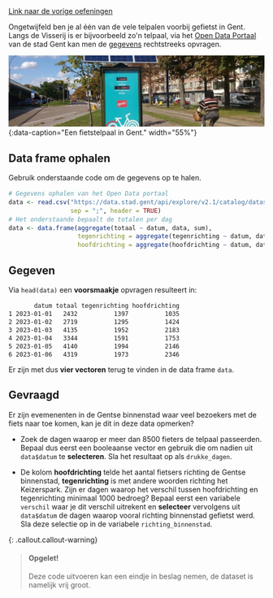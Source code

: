<div class="text-end">
<a class="btn btn-filled with-icon" href="https://dodona.be/nl/courses/2690" target="_blank"><i class="mdi mdi-backburger mdi-24" title="link"></i>Link naar de vorige oefeningen</a>
</div>

Ongetwijfeld ben je al één van de vele telpalen voorbij gefietst in Gent. Langs de Visserij is er bijvoorbeeld zo'n telpaal, via het <a href="https://data.stad.gent/explore" target="_blank">Open Data Portaal</a> van de stad Gent kan men de <a href="https://data.stad.gent/explore/dataset/fietstelpaal-visserij-2023-gent/table/?sort=datum" target="_blank">gegevens</a> rechtstreeks opvragen.

![Een fietstelpaal in Gent.](media/fietstelpaal.jpg "Een fietstelpaal in Gent."){:data-caption="Een fietstelpaal in Gent." width="55%"}

## Data frame ophalen
Gebruik onderstaande code om de gegevens op te halen.

```R
# Gegevens ophalen van het Open Data portaal
data <- read.csv("https://data.stad.gent/api/explore/v2.1/catalog/datasets/fietstelpaal-visserij-2023-gent/exports/csv",
                 sep = ";", header = TRUE)
# Het onderstaande bepaalt de totalen per dag
data <- data.frame(aggregate(totaal ~ datum, data, sum),
                   tegenrichting = aggregate(tegenrichting ~ datum, data, sum)$tegenrichting,
                   hoofdrichting = aggregate(hoofdrichting ~ datum, data, sum)$hoofdrichting)
```

## Gegeven

Via `head(data)` een **voorsmaakje** opvragen resulteert in:

```
       datum totaal tegenrichting hoofdrichting
1 2023-01-01   2432          1397          1035
2 2023-01-02   2719          1295          1424
3 2023-01-03   4135          1952          2183
4 2023-01-04   3344          1591          1753
5 2023-01-05   4140          1994          2146
6 2023-01-06   4319          1973          2346
```

Er zijn met dus **vier vectoren** terug te vinden in de data frame `data`.

## Gevraagd

Er zijn evemenenten in de Gentse binnenstad waar veel bezoekers met de fiets naar toe komen, kan je dit in deze data opmerken?

- Zoek de dagen waarop er meer dan 8500 fieters de telpaal passeerden. Bepaal dus eerst een booleaanse vector en gebruik die om nadien uit `data$datum` te **selecteren**. Sla het resultaat op als `drukke_dagen`. 

- De kolom **hoofdrichting** telde het aantal fietsers richting de Gentse binnenstad, **tegenrichting** is met andere woorden richting het Keizerspark. Zijn er dagen waarop het verschil tussen hoofdrichting en tegenrichting minimaal 1000 bedroeg? Bepaal eerst een variabele `verschil` waar je dit verschil uitrekent en **selecteer** vervolgens uit `data$datum` de dagen waarop vooral richting binnenstad gefietst werd. Sla deze selectie op in de variabele `richting_binnenstad`.

{: .callout.callout-warning}
>#### Opgelet!
>
> Deze code uitvoeren kan een eindje in beslag nemen, de dataset is namelijk vrij groot.
